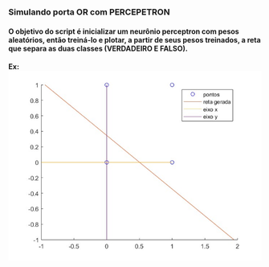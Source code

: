 ### Simulando porta OR com PERCEPETRON

#### O objetivo do script é inicializar um neurônio perceptron com pesos aleatórios, então treiná-lo e plotar, a partir de seus pesos treinados, a reta que separa as duas classes (VERDADEIRO E FALSO).

#### Ex:![reta](reta.jpg)

